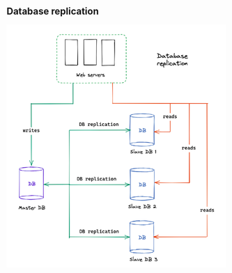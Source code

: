 ## Database replication

![Database replication](https://raw.githubusercontent.com/AndersDeath/holy-theory/main/images/07-database-replication.png)

